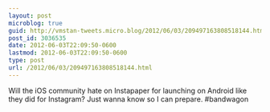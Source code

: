 ```yaml
---
layout: post
microblog: true
guid: http://vmstan-tweets.micro.blog/2012/06/03/209497163808518144.html
post_id: 3036535
date: 2012-06-03T22:09:50-0600
lastmod: 2012-06-03T22:09:50-0600
type: post
url: /2012/06/03/209497163808518144.html
---
```

Will the iOS community hate on Instapaper for launching on Android like they did for Instagram? Just wanna know so I can prepare. #bandwagon
